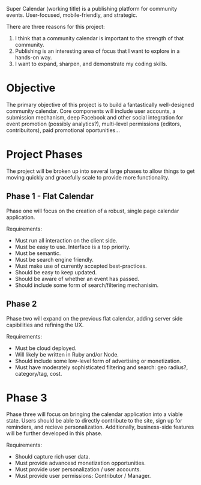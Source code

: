 Super Calendar (working title) is a publishing platform for community events. User-focused, mobile-friendly, and strategic.

There are three reasons for this project:
  1. I think that a community calendar is important to the strength of that community.
  2. Publishing is an interesting area of focus that I want to explore in a hands-on way.
  3. I want to expand, sharpen, and demonstrate my coding skills.

# Objective
The primary objective of this project is to build a fantastically well-designed community calendar. Core components will include user accounts, a submission mechanism, deep Facebook and other social integration for event promotion (possibly analytics?), multi-level permissions (editors, contribuitors), paid promotional oportunities...

# Project Phases
The project will be broken up into several large phases to allow things to get moving quickly and gracefully scale to provide more functionality.

## Phase 1 - Flat Calendar
Phase one will focus on the creation of a robust, single page calendar application.

Requirements:
  - Must run all interaction on the client side.
  - Must be easy to use. Interface is a top priority.
  - Must be semantic.
  - Must be search engine friendly.
  - Must make use of currently accepted best-practices.
  - Should be easy to keep updated.
  - Should be aware of whether an event has passed.
  - Should include some form of search/filtering mechanisim.

## Phase 2
Phase two will expand on the previous flat calendar, adding server side capibilities and refining the UX.

Requirements:
  - Must be cloud deployed.
  - Will likely be written in Ruby and/or Node.
  - Should include some low-level form of advertising or monetization.
  - Must have moderately sophisticated filtering and search: geo radius?, category/tag, cost.

# Phase 3
Phase three will focus on bringing the calendar application into a viable state. Users should be able to directly contribute to the site, sign up for reminders, and recieve personalization. Additionally, business-side features will be further developed in this phase.

Requirements:
  - Should capture rich user data.
  - Must provide advancesd monetization opportunities.
  - Must provide user personalization / user accounts.
  - Must provide user permissions: Contributor / Manager.